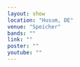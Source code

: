 ```yaml
---
layout: show
location: "Husum, DE"
venue: "Speicher"
bands: ""
link: ""
poster: ""
youtube: ""
---
```



